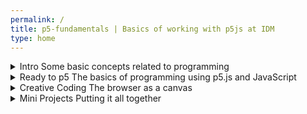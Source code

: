 ```yaml
---
permalink: /
title: p5-fundamentals | Basics of working with p5js at IDM
type: home
---
```


<details class="home-details" markdown="1">
  <summary class="home-summary">
    <span class="home-summary-title">Intro</span>
    <span class="home-summary-subtitle">Some basic concepts related to programming</span>
  </summary>

  - [Programming Computers](programming)
  - [The Browser and JavaScript](javascript)
  - [Setting up a Development Environment](ide)
  - [Git and GitHub](git)
</details>

<details class="home-details" markdown="1">
  <summary class="home-summary">
    <span class="home-summary-title">Ready to p5</span>
    <span class="home-summary-subtitle">The basics of programming using p5.js and JavaScript</span>
  </summary>

  - [Setting Up p5js](p5-setup)
  - [Drawing on Screen](drawing)
  - [Variables](variables)
  - [Loops](loops)
  - [Conditionals](conditionals)
  - [Functions](functions)
  - [Arrays](arrays)
  - [JavaScript Objects](objects)
  - [Classes](classes)
</details>

<details class="home-details" markdown="1">
  <summary class="home-summary">
    <span class="home-summary-title">Creative Coding</span>
    <span class="home-summary-subtitle">The browser as a canvas</span>
  </summary>

  - [Translations and Transformations](transforms)
  - [Interaction](interaction)
  - [Animation](animation)
  - [Images](images)
  - [Video](video)
  - [Computer Vision](cv)
  - [Cycles](cycles)
  - [Vectors](vectors)
  - [Randomness](random)
  - [Sound](sound)
</details>

<details class="home-details" markdown="1">
  <summary class="home-summary">
    <span class="home-summary-title">Mini Projects</span>
    <span class="home-summary-subtitle">Putting it all together</span>
  </summary>

  - ~~[Project 0](#)~~
  - ~~[Project 1](#)~~
</details>

